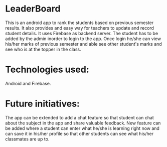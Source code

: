 # LeaderBoard
This is an android app to rank the students based on previous semester results.
It also provides and easy way for teachers to update and record student details.
It uses Firebase as backend server.
The student has to be added by the admin inorder to login to the app. Once login he/she can view his/her marks of previous
semester and able see other student's marks and see who is at the topper in the class.

# Technologies used: 
Android and Firebase.

# Future initiatives:

The app can be extended to add a chat feature so that student can chat about the subject in the app and share valuable feedback.
New feature can be added where a student can enter what he/she is learning right now and can save it in his/her profile so that other
students can see what his/her classmates are up to.

